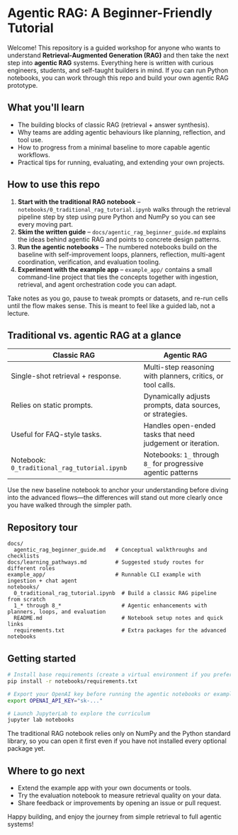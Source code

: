 # Agentic RAG: A Beginner-Friendly Tutorial

Welcome! This repository is a guided workshop for anyone who wants to understand **Retrieval-Augmented Generation (RAG)** and then take the next step into **agentic RAG** systems. Everything here is written with curious engineers, students, and self-taught builders in mind. If you can run Python notebooks, you can work through this repo and build your own agentic RAG prototype.

## What you'll learn

* The building blocks of classic RAG (retrieval + answer synthesis).
* Why teams are adding agentic behaviours like planning, reflection, and tool use.
* How to progress from a minimal baseline to more capable agentic workflows.
* Practical tips for running, evaluating, and extending your own projects.

## How to use this repo

1. **Start with the traditional RAG notebook** – `notebooks/0_traditional_rag_tutorial.ipynb` walks through the retrieval pipeline step by step using pure Python and NumPy so you can see every moving part.
2. **Skim the written guide** – `docs/agentic_rag_beginner_guide.md` explains the ideas behind agentic RAG and points to concrete design patterns.
3. **Run the agentic notebooks** – The numbered notebooks build on the baseline with self-improvement loops, planners, reflection, multi-agent coordination, verification, and evaluation tooling.
4. **Experiment with the example app** – `example_app/` contains a small command-line project that ties the concepts together with ingestion, retrieval, and agent orchestration code you can adapt.

Take notes as you go, pause to tweak prompts or datasets, and re-run cells until the flow makes sense. This is meant to feel like a guided lab, not a lecture.

## Traditional vs. agentic RAG at a glance

| Classic RAG | Agentic RAG |
| --- | --- |
| Single-shot retrieval + response. | Multi-step reasoning with planners, critics, or tool calls. |
| Relies on static prompts. | Dynamically adjusts prompts, data sources, or strategies. |
| Useful for FAQ-style tasks. | Handles open-ended tasks that need judgement or iteration. |
| Notebook: `0_traditional_rag_tutorial.ipynb` | Notebooks: `1_` through `8_` for progressive agentic patterns |

Use the new baseline notebook to anchor your understanding before diving into the advanced flows—the differences will stand out more clearly once you have walked through the simpler path.

## Repository tour

```
docs/
  agentic_rag_beginner_guide.md   # Conceptual walkthroughs and checklists
docs/learning_pathways.md         # Suggested study routes for different roles
example_app/                      # Runnable CLI example with ingestion + chat agent
notebooks/
  0_traditional_rag_tutorial.ipynb  # Build a classic RAG pipeline from scratch
  1_* through 8_*                   # Agentic enhancements with planners, loops, and evaluation
  README.md                         # Notebook setup notes and quick links
  requirements.txt                  # Extra packages for the advanced notebooks
```

## Getting started

```bash
# Install base requirements (create a virtual environment if you prefer)
pip install -r notebooks/requirements.txt

# Export your OpenAI key before running the agentic notebooks or example app
export OPENAI_API_KEY="sk-..."

# Launch JupyterLab to explore the curriculum
jupyter lab notebooks
```

The traditional RAG notebook relies only on NumPy and the Python standard library, so you can open it first even if you have not installed every optional package yet.

## Where to go next

* Extend the example app with your own documents or tools.
* Try the evaluation notebook to measure retrieval quality on your data.
* Share feedback or improvements by opening an issue or pull request.

Happy building, and enjoy the journey from simple retrieval to full agentic systems!

